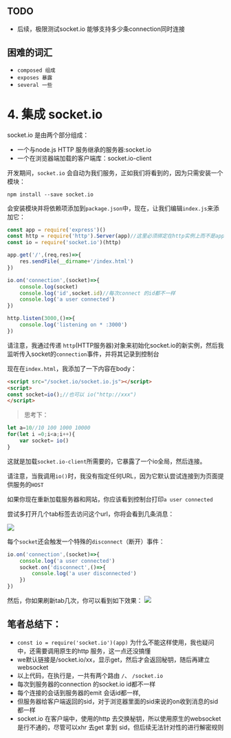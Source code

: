 
## TODO 
- 后续，极限测试socket.io 能够支持多少条connection同时连接
## 困难的词汇
- `composed 组成`
- `exposes 暴露` 
- `several 一些` 

# 4. 集成 socket.io

socket.io 是由两个部分组成：

- 一个与node.js HTTP 服务继承的服务器:socket.io
- 一个在浏览器端加载的客户端库：socket.io-client

开发期间，`socket.io` 会自动为我们服务，正如我们将看到的，因为只需安装一个模块：

```shell
npm install --save socket.io
```

会安装模块并将依赖项添加到`package.json`中，现在，让我们编辑`index.js`来添加它：


```js
const app = require('express')()
const http = require('http').Server(app)//这里必须绑定在http实例上而不是app上
const io = require('socket.io')(http)

app.get('/',(req,res)=>{
    res.sendFile(__dirname+'/index.html')
})

io.on('connection',(socket)=>{
    console.log(socket)
    console.log('id',socket.id)//每次connect 的id都不一样
    console.log('a user connected')
})

http.listen(3000,()=>{
    console.log('listening on * :3000')
})
```

请注意，我通过传递 `http`(HTTP服务器)对象来初始化socket.io的新实例，然后我监听传入socket的`connection`事件，并将其记录到控制台

现在在`index.html`，我添加了一下内容在body：
```html
<script src="/socket.io/socket.io.js"></script>
<script>
const socket=io();//也可以 io("http://xxx")
</script>
```

>思考下：

```js
let a=10//10 100 1000 10000
for(let i =0;i<a;i++){
    var socket= io()
}
```

这就是加载`socket.io-client`所需要的，它暴露了一个io全局，然后连接。

请注意，当我调用`io()`时，我没有指定任何URL，因为它默认尝试连接到为页面提供服务的`HOST`

如果你现在重新加载服务器和网站，你应该看到控制台打印`a user connected`

尝试多打开几个tab标签去访问这个url，你将会看到几条消息：

![](https://socket.io/images/chat-4.png)

每个`socket`还会触发一个特殊的`disconnect`（断开）事件：

```js
io.on('connection',(socket)=>{
    console.log('a user connected')
    socket.on('disconnect',()=>{
        console.log('a user disconnected')
    })
})
```

然后，你如果刷新tab几次，你可以看到如下效果：
![](https://socket.io/images/chat-5.png)


## 笔者总结下：
- `const io = require('socket.io')(app)` 为什么不能这样使用，我也疑问中，还需要调用原生的http 服务，这一点还没搞懂
- we默认链接是/socket.io/xx，显示get，然后才会返回秘钥，随后再建立websocket
- 以上代码，在执行是，一共有两个路由 `/`、 `/socket.io` 
- 每次到服务器的connection 的socket.io id都不一样
- 每个连接的会话到服务器的emit 会话id都一样,
- 但服务器给客户端返回的sid，对于浏览器里面的sid来说的on收到消息的sid都一样
- socket.io 在客户端中，使用的http 去交换秘钥，所以使用原生的websocket是行不通的，尽管可以xhr 去get 拿到 sid，但后续无法针对性的进行解密规则
